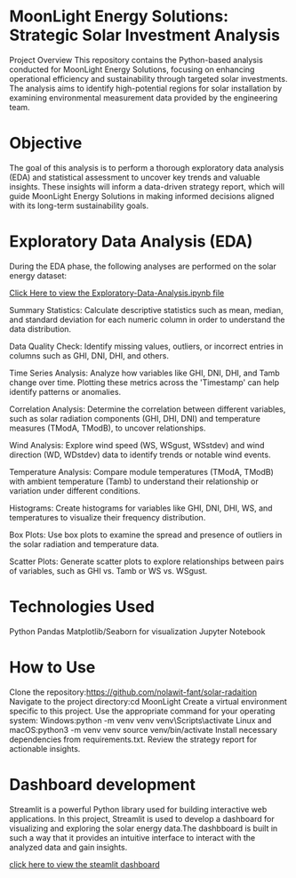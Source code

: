 # MoonLight Energy Solutions: Strategic Solar Investment Analysis
Project Overview
This repository contains the Python-based analysis conducted for MoonLight Energy Solutions, focusing on enhancing operational efficiency and sustainability through targeted solar investments. The analysis aims to identify high-potential regions for solar installation by examining environmental measurement data provided by the engineering team.

# Objective
The goal of this analysis is to perform a thorough exploratory data analysis (EDA) and statistical assessment to uncover key trends and valuable insights. These insights will inform a data-driven strategy report, which will guide MoonLight Energy Solutions in making informed decisions aligned with its long-term sustainability goals.

# Exploratory Data Analysis (EDA)
During the EDA phase, the following analyses are performed on the solar energy dataset:

 [Click Here to view the Exploratory-Data-Analysis.ipynb file](https://github.com/nolawit-fant/solar-radaition/blob/main/notebooks/EDA.ipynb)

Summary Statistics: Calculate descriptive statistics such as mean, median, and standard deviation for each numeric column in order to understand the data distribution.

Data Quality Check: Identify missing values, outliers, or incorrect entries in columns such as GHI, DNI, DHI, and others.

Time Series Analysis: Analyze how variables like GHI, DNI, DHI, and Tamb change over time. Plotting these metrics across the 'Timestamp' can help identify patterns or anomalies.

Correlation Analysis: Determine the correlation between different variables, such as solar radiation components (GHI, DHI, DNI) and temperature measures (TModA, TModB), to uncover relationships.

Wind Analysis: Explore wind speed (WS, WSgust, WSstdev) and wind direction (WD, WDstdev) data to identify trends or notable wind events.

Temperature Analysis: Compare module temperatures (TModA, TModB) with ambient temperature (Tamb) to understand their relationship or variation under different conditions.

Histograms: Create histograms for variables like GHI, DNI, DHI, WS, and temperatures to visualize their frequency distribution.

Box Plots: Use box plots to examine the spread and presence of outliers in the solar radiation and temperature data.

Scatter Plots: Generate scatter plots to explore relationships between pairs of variables, such as GHI vs. Tamb or WS vs. WSgust.

# Technologies Used
Python
Pandas
Matplotlib/Seaborn for visualization
Jupyter Notebook
# How to Use
Clone the repository:https://github.com/nolawit-fant/solar-radaition
Navigate to the project directory:cd MoonLight
Create a virtual environment specific to this project. Use the appropriate command for your operating system:
Windows:python -m venv venv
venv\Scripts\activate
Linux and macOS:python3 -m venv venv
source venv/bin/activate
Install necessary dependencies from requirements.txt.
Review the strategy report for actionable insights.

# Dashboard development
Streamlit is a powerful Python library used for building interactive web applications. In this project, Streamlit is used to develop a dashboard for visualizing and exploring the solar energy data.The dashbboard is built in such a way that it provides an intuitive interface to interact with the analyzed data and gain insights.

[click here to view the steamlit dashboard](https://solar-radaition.streamlit.app/)
